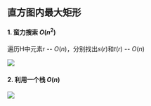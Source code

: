 ## 直方图内最大矩形

#### 1. 蛮力搜索 $O(n^2)$

遍历H中元素r -- $O(n)$，分别找出$s(r)$和$t(r)$ -- $O(n)$

![](https://github.com/RichardS0268/DSA-Implemented/blob/master/04_Stack%26Queue/docs/max_rect2.png)

#### 2. 利用一个栈 $O(n)$

![](https://github.com/RichardS0268/DSA-Implemented/blob/master/04_Stack%26Queue/docs/max_rect3.png)



